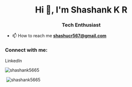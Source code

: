 <h1 align="center">Hi 👋, I'm Shashank K R</h1>
<h3 align="center">Tech Enthusiast</h3>

- 📫 How to reach me **shashucr567@gmail.com**

<h3 align="left">Connect with me:</h3>
<p align="left">
<a href="" height="30" width="40" style="text-decoration:none;" />LinkedIn</a>
</p>



<p><img align="left" src="https://github-readme-stats.vercel.app/api/top-langs?username=shashank5665&show_icons=true&locale=en&layout=compact" alt="shashank5665" /></p>
<br>

<p>&nbsp;<img align="center" src="https://github-readme-stats.vercel.app/api?username=shashank5665&show_icons=true&locale=en" alt="shashank5665" /></p>
